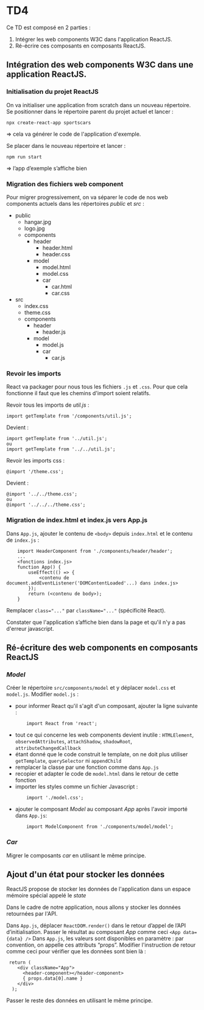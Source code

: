 # TD4

Ce TD est composé en 2 parties :
1. Intégrer les web components W3C dans l'application ReactJS.
2. Ré-écrire ces composants en composants ReactJS.

## Intégration des web components W3C dans une application ReactJS.

### Initialisation du projet ReactJS
On va initialiser une application from scratch dans un nouveau répertoire.
Se positionner dans le répertoire parent du projet actuel et lancer :

`npx create-react-app sportscars`

⇒ cela va générer le code de l'application d'exemple.

Se placer dans le nouveau répertoire et lancer :

`npm run start` 

⇒ l’app d’exemple s’affiche bien

### Migration des fichiers web component

Pour migrer progressivement, on va séparer le code de nos web components actuels dans les répertoires _public_ et _src_ : 

- public
    - hangar.jpg
    - logo.jpg
    - components
        - header
            - header.html
            - header.css
        - model
            - model.html
            - model.css
            - car
                - car.html
                - car.css
- src
    - index.css
    - theme.css
    - components
        - header
            - header.js
        - model
            - model.js
            - car
                - car.js


### Revoir les imports

React va packager pour nous tous les fichiers `.js` et `.css`.
Pour que cela fonctionne il faut que les chemins d'import soient relatifs.

Revoir tous les imports de _util.js_ :

```
import getTemplate from '/components/util.js';
```

Devient :

```
import getTemplate from '../util.js';
ou
import getTemplate from '../../util.js';

```

Revoir les imports css :

```
@import '/theme.css';
```

Devient :

```
@import '../../theme.css';
ou
@import '../../../theme.css';

```

### Migration de index.html et index.js vers App.js

Dans `App.js`, ajouter le contenu de `<body>` depuis `index.html` et le contenu de `index.js` :

```
    import HeaderComponent from './components/header/header';
    ...
    <fonctions index.js>
    function App() {
        useEffect(() => {
            <contenu de document.addEventListener('DOMContentLoaded'...) dans index.js>
        });
        return (<contenu de body>);
    }
```

Remplacer `class="..."` par `className="..."` (spécificité React).

Constater que l'application s’affiche bien dans la page et qu'il n'y a pas d'erreur javascript.

## Ré-écriture des web components en composants ReactJS

### _Model_
Créer le répertoire `src/components/model` et y déplacer `model.css` et `model.js`.
Modifier `model.js` :
- pour informer React qu'il s'agit d'un composant, ajouter la ligne suivante :
    ```
        import React from 'react';
    ```
- tout ce qui concerne les web components devient inutile : `HTMLElement`, `observedAttributes`, `attachShadow`, `shadowRoot`, `attributeChangedCallback`
- étant donné que le code construit le template, on ne doit plus utiliser `getTemplate`, `querySelector` ni `appendChild`
- remplacer la classe par une fonction comme dans `App.js`
- recopier et adapter le code de `model.html` dans le retour de cette fonction
- importer les styles comme un fichier Javascript :
    ```
        import './model.css';
    ```
- ajouter le composant _Model_ au composant _App_ après l'avoir importé dans `App.js`:
    ```
        import ModelComponent from './components/model/model';
    ```

### _Car_
Migrer le composants _car_ en utilisant le même principe.

## Ajout d'un état pour stocker les données
ReactJS propose de stocker les données de l'application dans un espace mémoire spécial appelé le _state_

Dans le cadre de notre application, nous allons y stocker les données retournées par l'API.

Dans `App.js`, déplacer `ReactDOM.render()` dans le retour d’appel de l’API d’initialisation.
Passer le résultat au composant _App_ comme ceci `<App data={data} />`
Dans `App.js`, les valeurs sont disponibles en paramètre : par convention, on appelle ces attributs “props”.
Modifier l'instruction de retour comme ceci pour vérifier que les données sont bien là :
```
 return (
    <div className="App">
      <header-component></header-component>
      { props.data[0].name }
    </div>
  );
```
Passer le reste des données en utilisant le même principe.
 	
